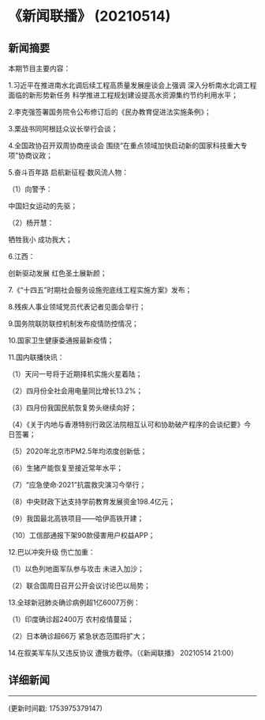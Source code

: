 # 《新闻联播》 (20210514)

## 新闻摘要

本期节目主要内容：


1.习近平在推进南水北调后续工程高质量发展座谈会上强调 深入分析南水北调工程面临的新形势新任务 科学推进工程规划建设提高水资源集约节约利用水平；


2.李克强签署国务院令公布修订后的《民办教育促进法实施条例》；


3.栗战书同阿根廷众议长举行会谈；


4.全国政协召开双周协商座谈会 围绕“在重点领域加快启动新的国家科技重大专项”协商议政；


5.奋斗百年路 启航新征程·数风流人物：


（1）向警予：

中国妇女运动的先驱；


（2）杨开慧：

牺牲我小 成功我大；


6.江西：

创新驱动发展 红色圣土展新颜；


7.《“十四五”时期社会服务设施兜底线工程实施方案》发布；


8.残疾人事业领域党员代表记者见面会举行；


9.国务院联防联控机制发布疫情防控情况；


10.国家卫生健康委通报最新疫情；


11.国内联播快讯：


（1）天问一号将于近期择机实施火星着陆；


（2）四月份全社会用电量同比增长13.2%；


（3）四月份我国民航恢复势头继续向好；


（4）《关于内地与香港特别行政区法院相互认可和协助破产程序的会谈纪要》今日签署；


（5）2020年北京市PM2.5年均浓度创新低；


（6）生猪产能恢复至接近常年水平；


（7）“应急使命·2021”抗震救灾演习今举行；


（8）中央财政下达支持学前教育发展资金198.4亿元；


（9）我国最北高铁项目——哈伊高铁开建；


（10）工信部通报下架90款侵害用户权益APP；


12.巴以冲突升级 伤亡加重：


（1）以色列地面军队参与攻击 未进入加沙；


（2）联合国周日召开公开会议讨论巴以局势；


13.全球新冠肺炎确诊病例超1亿6007万例：


（1）印度确诊超2400万 农村疫情蔓延；


（2）日本确诊超66万 紧急状态范围将扩大；


14.在叙美军车队又违反协议 遭俄方截停。（《新闻联播》 20210514 21:00）

## 详细新闻

---

(更新时间戳: 1753975379147)

